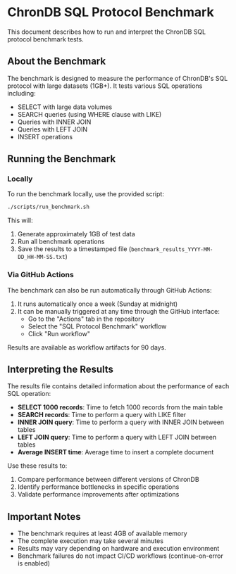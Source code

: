 # ChronDB SQL Protocol Benchmark

This document describes how to run and interpret the ChronDB SQL protocol benchmark tests.

## About the Benchmark

The benchmark is designed to measure the performance of ChronDB's SQL protocol with large datasets (1GB+).
It tests various SQL operations including:

- SELECT with large data volumes
- SEARCH queries (using WHERE clause with LIKE)
- Queries with INNER JOIN
- Queries with LEFT JOIN
- INSERT operations

## Running the Benchmark

### Locally

To run the benchmark locally, use the provided script:

```bash
./scripts/run_benchmark.sh
```

This will:

1. Generate approximately 1GB of test data
2. Run all benchmark operations
3. Save the results to a timestamped file (`benchmark_results_YYYY-MM-DD_HH-MM-SS.txt`)

### Via GitHub Actions

The benchmark can also be run automatically through GitHub Actions:

1. It runs automatically once a week (Sunday at midnight)
2. It can be manually triggered at any time through the GitHub interface:
   - Go to the "Actions" tab in the repository
   - Select the "SQL Protocol Benchmark" workflow
   - Click "Run workflow"

Results are available as workflow artifacts for 90 days.

## Interpreting the Results

The results file contains detailed information about the performance of each SQL operation:

- **SELECT 1000 records**: Time to fetch 1000 records from the main table
- **SEARCH records**: Time to perform a query with LIKE filter
- **INNER JOIN query**: Time to perform a query with INNER JOIN between tables
- **LEFT JOIN query**: Time to perform a query with LEFT JOIN between tables
- **Average INSERT time**: Average time to insert a complete document

Use these results to:

1. Compare performance between different versions of ChronDB
2. Identify performance bottlenecks in specific operations
3. Validate performance improvements after optimizations

## Important Notes

- The benchmark requires at least 4GB of available memory
- The complete execution may take several minutes
- Results may vary depending on hardware and execution environment
- Benchmark failures do not impact CI/CD workflows (continue-on-error is enabled)
